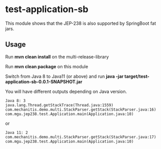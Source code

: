 # test-application-sb

This module shows that the JEP-238 is also supported by SpringBoot fat jars.

## Usage
Run **mvn clean install** on the multi-release-library

Run **mvn clean package** on this module

Switch from Java 8 to Java11 (or above) and run **java -jar target/test-application-sb-0.0.1-SNAPSHOT.jar**

You will have different outputs depending on Java version.

    Java 8: 3
    java.lang.Thread.getStackTrace(Thread.java:1559)
    com.mechanitis.demo.multi.StackParser.getStack(StackParser.java:16)
    com.mgu.jep238.test.Application.main(Application.java:10)

or

    Java 11: 2
    com.mechanitis.demo.multi.StackParser.getStack(StackParser.java:17)
    com.mgu.jep238.test.Application.main(Application.java:10)
